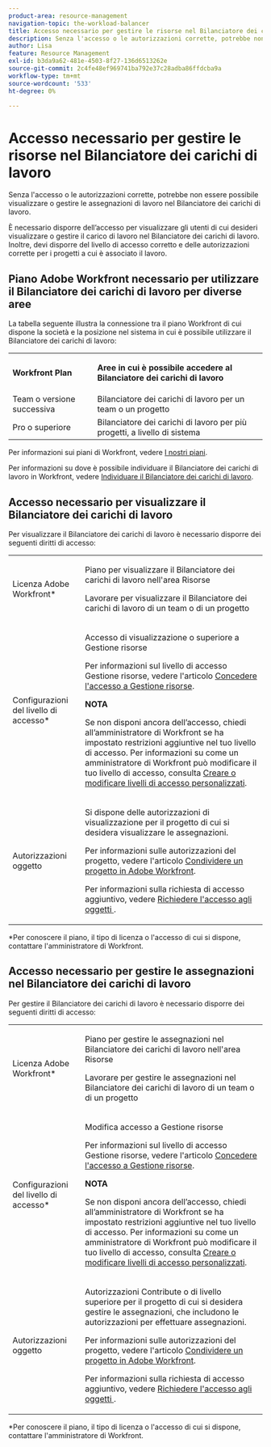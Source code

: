 ```yaml
---
product-area: resource-management
navigation-topic: the-workload-balancer
title: Accesso necessario per gestire le risorse nel Bilanciatore dei carichi di lavoro
description: Senza l'accesso o le autorizzazioni corrette, potrebbe non essere possibile visualizzare o gestire le assegnazioni di lavoro nel Bilanciatore dei carichi di lavoro.
author: Lisa
feature: Resource Management
exl-id: b3da9a62-481e-4503-8f27-136d6513262e
source-git-commit: 2c4fe48ef969741ba792e37c28adba86ffdcba9a
workflow-type: tm+mt
source-wordcount: '533'
ht-degree: 0%

---
```


# Accesso necessario per gestire le risorse nel Bilanciatore dei carichi di lavoro

Senza l&#39;accesso o le autorizzazioni corrette, potrebbe non essere possibile visualizzare o gestire le assegnazioni di lavoro nel Bilanciatore dei carichi di lavoro.

È necessario disporre dell’accesso per visualizzare gli utenti di cui desideri visualizzare o gestire il carico di lavoro nel Bilanciatore dei carichi di lavoro. Inoltre, devi disporre del livello di accesso corretto e delle autorizzazioni corrette per i progetti a cui è associato il lavoro.

## Piano Adobe Workfront necessario per utilizzare il Bilanciatore dei carichi di lavoro per diverse aree

La tabella seguente illustra la connessione tra il piano Workfront di cui dispone la società e la posizione nel sistema in cui è possibile utilizzare il Bilanciatore dei carichi di lavoro:

<table style="table-layout:auto"> 
 <col> 
 <col> 
 <tbody> 
  <tr> 
   <td role="rowheader"><p><b>Workfront Plan</b></p></td> 
   <td> <p><b>Aree in cui è possibile accedere al Bilanciatore dei carichi di lavoro</b></p> </td> 
  </tr> 
  <tr> 
   <td role="rowheader">Team o versione successiva </td> 
   <td>Bilanciatore dei carichi di lavoro per un team o un progetto</td> 
  </tr> 
  <tr> 
   <td role="rowheader">Pro o superiore</td> 
   <td>Bilanciatore dei carichi di lavoro per più progetti, a livello di sistema</td> 
  </tr> 
 </tbody> 
</table>

Per informazioni sui piani di Workfront, vedere [I nostri piani](https://www.workfront.com/plans).

Per informazioni su dove è possibile individuare il Bilanciatore dei carichi di lavoro in Workfront, vedere [Individuare il Bilanciatore dei carichi di lavoro](../../resource-mgmt/workload-balancer/locate-workload-balancer.md).

## Accesso necessario per visualizzare il Bilanciatore dei carichi di lavoro

Per visualizzare il Bilanciatore dei carichi di lavoro è necessario disporre dei seguenti diritti di accesso:

<table style="table-layout:auto"> 
 <col> 
 <col> 
 <tbody> 
  <tr> 
   <td role="rowheader">Licenza Adobe Workfront*</td> 
   <td> <p>Piano per visualizzare il Bilanciatore dei carichi di lavoro nell'area Risorse</p>
   <p>Lavorare per visualizzare il Bilanciatore dei carichi di lavoro di un team o di un progetto</p> </td> 
  </tr> 
  <tr> 
   <td role="rowheader">Configurazioni del livello di accesso*</td> 
   <td> <p>Accesso di visualizzazione o superiore a Gestione risorse</p> <p>Per informazioni sul livello di accesso Gestione risorse, vedere l'articolo <a href="../../administration-and-setup/add-users/configure-and-grant-access/grant-access-resource-management.md" class="MCXref xref">Concedere l'accesso a Gestione risorse</a>.</p> <p><b>NOTA</b>

Se non disponi ancora dell’accesso, chiedi all’amministratore di Workfront se ha impostato restrizioni aggiuntive nel tuo livello di accesso. Per informazioni su come un amministratore di Workfront può modificare il tuo livello di accesso, consulta <a href="../../administration-and-setup/add-users/configure-and-grant-access/create-modify-access-levels.md" class="MCXref xref">Creare o modificare livelli di accesso personalizzati</a>.</p> </td>
</tr> 
  <tr> 
   <td role="rowheader">Autorizzazioni oggetto</td> 
   <td> <p>Si dispone delle autorizzazioni di visualizzazione per il progetto di cui si desidera visualizzare le assegnazioni. </p> <p>Per informazioni sulle autorizzazioni del progetto, vedere l'articolo <a href="../../workfront-basics/grant-and-request-access-to-objects/share-a-project.md" class="MCXref xref">Condividere un progetto in Adobe Workfront</a>.</p> <p>Per informazioni sulla richiesta di accesso aggiuntivo, vedere <a href="../../workfront-basics/grant-and-request-access-to-objects/request-access.md" class="MCXref xref">Richiedere l'accesso agli oggetti </a>.</p> </td> 
  </tr> 
 </tbody> 
</table>

&#42;Per conoscere il piano, il tipo di licenza o l&#39;accesso di cui si dispone, contattare l&#39;amministratore di Workfront.

## Accesso necessario per gestire le assegnazioni nel Bilanciatore dei carichi di lavoro

Per gestire il Bilanciatore dei carichi di lavoro è necessario disporre dei seguenti diritti di accesso:

<table style="table-layout:auto"> 
 <col> 
 <col> 
 <tbody> 
  <tr> 
   <td role="rowheader">Licenza Adobe Workfront*</td> 
   <td> <p>Piano per gestire le assegnazioni nel Bilanciatore dei carichi di lavoro nell'area Risorse</p>
   <p>Lavorare per gestire le assegnazioni nel Bilanciatore dei carichi di lavoro di un team o di un progetto</p>
   </td> 
  </tr> 
  <tr> 
   <td role="rowheader">Configurazioni del livello di accesso*</td> 
   <td> <p>Modifica accesso a Gestione risorse</p> 
     <p>Per informazioni sul livello di accesso Gestione risorse, vedere l'articolo <a href="../../administration-and-setup/add-users/configure-and-grant-access/grant-access-resource-management.md" class="MCXref xref">Concedere l'accesso a Gestione risorse</a>.</p>
     <p><b>NOTA</b>

Se non disponi ancora dell’accesso, chiedi all’amministratore di Workfront se ha impostato restrizioni aggiuntive nel tuo livello di accesso. Per informazioni su come un amministratore di Workfront può modificare il tuo livello di accesso, consulta <a href="../../administration-and-setup/add-users/configure-and-grant-access/create-modify-access-levels.md" class="MCXref xref">Creare o modificare livelli di accesso personalizzati</a>.</p> </td>
</tr> 
  <tr> 
   <td role="rowheader">Autorizzazioni oggetto</td> 
   <td> <p> Autorizzazioni Contribute o di livello superiore per il progetto di cui si desidera gestire le assegnazioni, che includono le autorizzazioni per effettuare assegnazioni. </p> <p>Per informazioni sulle autorizzazioni del progetto, vedere l'articolo <a href="../../workfront-basics/grant-and-request-access-to-objects/share-a-project.md" class="MCXref xref">Condividere un progetto in Adobe Workfront</a>.</p> <p>Per informazioni sulla richiesta di accesso aggiuntivo, vedere <a href="../../workfront-basics/grant-and-request-access-to-objects/request-access.md" class="MCXref xref">Richiedere l'accesso agli oggetti </a>.</p> </td> 
  </tr> 
 </tbody> 
</table>

&#42;Per conoscere il piano, il tipo di licenza o l&#39;accesso di cui si dispone, contattare l&#39;amministratore di Workfront.

<!--these notes were inside the table: for the Edit access to Res Management
<p data-mc-conditions="QuicksilverOrClassic.Draft mode">View or higher access to Financial Data, if you want to view information by cost (NOTE: this is not possible yet!)</p>    
     <p data-mc-conditions="QuicksilverOrClassic.Draft mode">For information about the Financial Data access level, see the article<a href="../../administration-and-setup/add-users/configure-and-grant-access/grant-access-financial.md" class="MCXref xref">Grant access to financial data</a>. (NOTE: this is not possible yet!)</p>
    -->